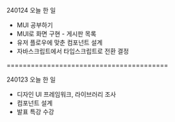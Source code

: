240124 오늘 한 일

- MUI 공부하기
- MUI로 화면 구현 - 게시판 목록
- 유저 플로우에 맞춘 컴포넌트 설계
- 자바스크립트에서 타입스크립트로 전환 결정

========================================

240123 오늘 한 일

- 디자인 UI 프레임워크, 라이브러리 조사
- 컴포넌트 설계
- 발표 특강 수강